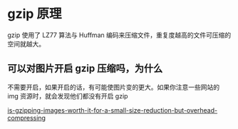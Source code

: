 # gzip 原理

gzip 使用了 LZ77 算法与 Huffman 编码来压缩文件，重复度越高的文件可压缩的空间就越大。

## 可以对图片开启 gzip 压缩吗，为什么

不需要开启，如果开启的话，有可能使图片变的更大。如果你注意一些网站的 img 资源时，就会发现他们都没有开启 gzip

[is-gzipping-images-worth-it-for-a-small-size-reduction-but-overhead-compressing](https://webmasters.stackexchange.com/questions/8382/is-gzipping-images-worth-it-for-a-small-size-reduction-but-overhead-compressing)
